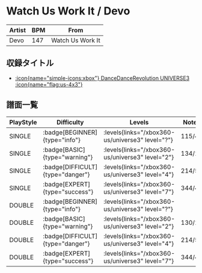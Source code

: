 # Watch Us Work It / Devo

|Artist|BPM|From|
|------|---|----|
|Devo|147|Watch Us Work It|

## 収録タイトル

- [:icon{name="simple-icons:xbox"} DanceDanceRevolution UNIVERSE3 :icon{name="flag:us-4x3"}](/xbox360-us/universe3)

## 譜面一覧

|PlayStyle|Difficulty|Levels|Notes|Movie|
|---------|----------|------|-----|-----|
|SINGLE| :badge[BEGINNER]{type="info"}| :levels{links="/xbox360-us/universe3" level="?"}|115/4||
|SINGLE| :badge[BASIC]{type="warning"}| :levels{links="/xbox360-us/universe3" level="2"}|134/12||
|SINGLE| :badge[DIFFICULT]{type="danger"}| :levels{links="/xbox360-us/universe3" level="4"}|214/5||
|SINGLE| :badge[EXPERT]{type="success"}| :levels{links="/xbox360-us/universe3" level="7"}|344/4||
|DOUBLE| :badge[BEGINNER]{type="info"}| :levels{links="/xbox360-us/universe3" level="?"}|||
|DOUBLE| :badge[BASIC]{type="warning"}| :levels{links="/xbox360-us/universe3" level="2"}|130/12||
|DOUBLE| :badge[DIFFICULT]{type="danger"}| :levels{links="/xbox360-us/universe3" level="4"}|214/5||
|DOUBLE| :badge[EXPERT]{type="success"}| :levels{links="/xbox360-us/universe3" level="7"}|344/4||
